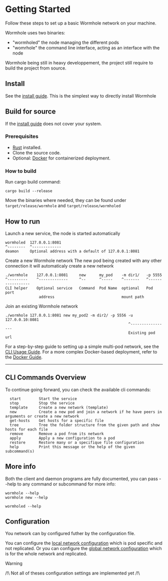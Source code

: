 # Getting Started

Follow these steps to set up a basic Wormhole network on your machine.

Wormhole uses two binaries:
 - "wormholed" the node managing the different pods
 - "womrhole" the command line interface, acting as an interface with the node

 Wormhole being still in heavy developpement, the project still require to build the project from source.

## Install
See the [install guide](./install.md). This is the simplest way to directly install Wormhole

## Build for source
If the [install guide](./install.md) does not cover your system.
### Prerequisites

- [Rust](https://www.rust-lang.org/tools/install) installed.
- Clone the source code.
- Optional: [Docker](https://docs.docker.com/get-docker/) for containerized deployment.

### How to build

Run cargo build command:
```
cargo build --release
```

Move the binaries where needed, they can be found under `target/release/wormhole` and `target/release/wormholed`

## How to run

Launch a new service, the node is started automatically
```
wormholed  127.0.0.1:8081
^--------  ^-------------
deamon     Optional address with a default of 127.0.0.1:8081
```

Create a new Wormhole network
The new pod being created with any other connection it will automaticaly create a new network
```
./wormhole    127.0.0.1:8081     new      my_pod    -m dir1/   -p 5555
^---------    ^-------------     ^--      ^-----    ^-------   ^-----------------
CLI helper    Optional service   Command  Pod Name  optional   Pod port
               address                              mount path

```

Join an existing Wormhole network
```
./wormhole 127.0.0.1:8081 new my_pod2 -m dir2/ -p 5556 -u 127.0.0.10:8081
                                                       ^-----------------
                                                       Existing pod url
```

For a step-by-step guide to setting up a simple multi-pod network, see the [CLI Usage Guide](docs/getting-started/memo_cli.md).
For a more complex Docker-based deployment, refer to the [Docker Guide](docs/getting-started/docker_guide.md).

---

## CLI Commands Overview

To continue going forward, you can check the available cli commands:

```
  start        Start the service
  stop         Stop the service
  template     Create a new network (template)
  new          Create a new pod and join a network if he have peers in arguments or create a new network
  get-hosts    Get hosts for a specific file
  tree         Tree the folder structure from the given path and show hosts for each file
  remove       Remove a pod from its network
  apply        Apply a new configuration to a pod
  restore      Restore many or a specifique file configuration
  help         Print this message or the help of the given subcommand(s)
```

## More info
Both the client and daemon programs are fully documented, you can pass --help to any command or subcommand for more info:
```
wormhole --help
wormhole new --help

wormholed --help
```

## Configuration

You network can by configured futher by the configuration file.

You can configure the [local network configuration](../../docs/technical/configuration/local_conf.md) which is pod specific and not replicated.
Or you can configure the [global network configuration](../../docs/technical/configuration/global_conf.md) which is for the whole network and replicated.

> [!WARNING]
> /!\ Not all of theses configuration settings are implemented yet /!\
